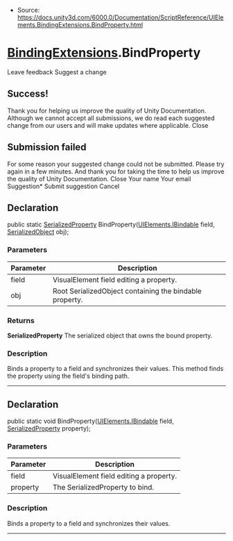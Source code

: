 * Source: https://docs.unity3d.com/6000.0/Documentation/ScriptReference/UIElements.BindingExtensions.BindProperty.html

#  [BindingExtensions](https://docs.unity3d.com/6000.0/Documentation/ScriptReference/UIElements.BindingExtensions.html).BindProperty
Leave feedback
Suggest a change
## Success!
Thank you for helping us improve the quality of Unity Documentation. Although we cannot accept all submissions, we do read each suggested change from our users and will make updates where applicable.
Close
## Submission failed
For some reason your suggested change could not be submitted. Please <a>try again</a> in a few minutes. And thank you for taking the time to help us improve the quality of Unity Documentation.
Close
Your name Your email Suggestion* Submit suggestion
Cancel
## Declaration
public static [SerializedProperty](https://docs.unity3d.com/6000.0/Documentation/ScriptReference/SerializedProperty.html) BindProperty([UIElements.IBindable](https://docs.unity3d.com/6000.0/Documentation/ScriptReference/UIElements.IBindable.html) field, [SerializedObject](https://docs.unity3d.com/6000.0/Documentation/ScriptReference/SerializedObject.html) obj); 
### Parameters
Parameter | Description  
---|---  
field | VisualElement field editing a property.  
obj | Root SerializedObject containing the bindable property.  
### Returns
**SerializedProperty** The serialized object that owns the bound property. 
### Description
Binds a property to a field and synchronizes their values. This method finds the property using the field's binding path. 
* * *
## Declaration
public static void BindProperty([UIElements.IBindable](https://docs.unity3d.com/6000.0/Documentation/ScriptReference/UIElements.IBindable.html) field, [SerializedProperty](https://docs.unity3d.com/6000.0/Documentation/ScriptReference/SerializedProperty.html) property); 
### Parameters
Parameter | Description  
---|---  
field | VisualElement field editing a property.  
property | The SerializedProperty to bind.  
### Description
Binds a property to a field and synchronizes their values. 
* * *
